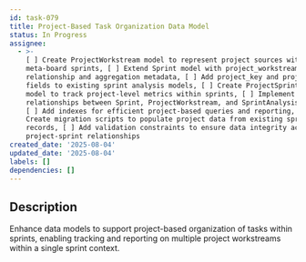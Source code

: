 ```yaml
---
id: task-079
title: Project-Based Task Organization Data Model
status: In Progress
assignee:
  - >-
    [ ] Create ProjectWorkstream model to represent project sources within
    meta-board sprints, [ ] Extend Sprint model with project_workstreams
    relationship and aggregation metadata, [ ] Add project_key and project_name
    fields to existing sprint analysis models, [ ] Create ProjectSprintMetrics
    model to track project-level metrics within sprints, [ ] Implement database
    relationships between Sprint, ProjectWorkstream, and SprintAnalysis models,
    [ ] Add indexes for efficient project-based queries and reporting, [ ]
    Create migration scripts to populate project data from existing sprint
    records, [ ] Add validation constraints to ensure data integrity across
    project-sprint relationships
created_date: '2025-08-04'
updated_date: '2025-08-04'
labels: []
dependencies: []
---
```


## Description

Enhance data models to support project-based organization of tasks within sprints, enabling tracking and reporting on multiple project workstreams within a single sprint context.
